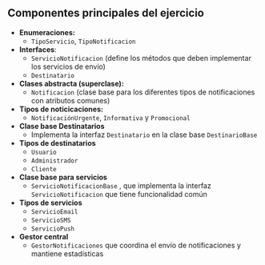 ## Componentes principales del ejercicio

* **Enumeraciones:**   
  * `TipoServicio`, `TipoNotificacion`
* **Interfaces**:
  * `ServicioNotificacion` (define los métodos que deben implementar los servicios de envío)
  * `Destinatario`
* **Clases abstracta (superclase):**
  * `Notificacion` (clase base para los diferentes tipos de notificaciones con atributos comunes)
* **Tipos de noticicaciones:**
  * `NotificaciónUrgente`, `Informativa` y `Promocional`
* **Clase base Destinatarios**
  * Implementa la interfaz `Destinatario` en la clase base `DestinarioBase`
* **Tipos de destinatarios**
  * `Usuario`
  * `Administrador`
  * `Cliente`
* **Clase base para servicios**
  *   `ServicioNotificacionBase` , que implementa la interfaz `ServicioNotificacion` que tiene funcionalidad común
* **Tipos de servicios**
  * `ServicioEmail`
  * `ServicioSMS`
  * `ServicioPush`
* **Gestor central**
  * `GestorNotificaciones` que coordina el envío de notificaciones y mantiene estadísticas